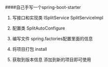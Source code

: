####自己手写一个spring-boot-starter

1. 写接口和实现类
ISplitService
SplitServiceImpl
2. 配置类 
SplitAutoConfigure

3. 编写文件 spring.factories配置里面的信息

4. 将项目打包  install  

5. 获取到版本信息 添加到新的项目即可使用